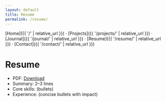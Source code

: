 ```yaml
---
layout: default
title: Resume
permalink: /resume/
---
```


[Home]({{ '/' | relative_url }}) ·
[Projects]({{ '/projects/' | relative_url }}) ·
[Journal]({{ '/journal/' | relative_url }}) ·
[Resume]({{ '/resume/' | relative_url }}) ·
[Contact]({{ '/contact/' | relative_url }})

# Resume
- PDF: [Download](./assets/resume.pdf)
- Summary: 2–3 lines
- Core skills: (bullets)
- Experience: (concise bullets with impact)
